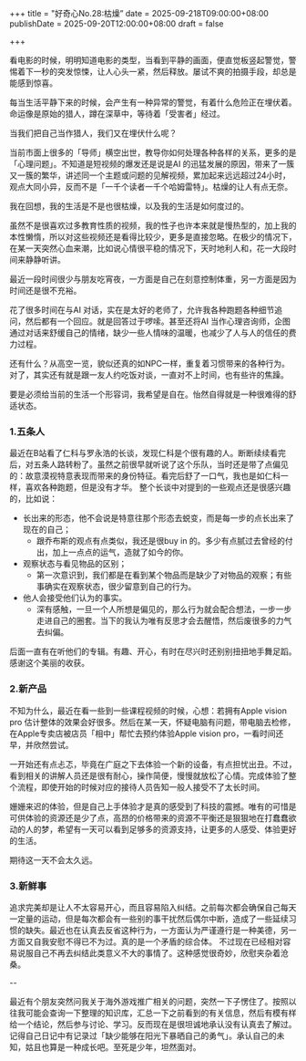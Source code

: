 
+++
title       = "好奇心No.28:枯燥”
date        = 2025-09-218T09:00:00+08:00 
publishDate = 2025-09-20T12:00:00+08:00
draft       = false

+++

看电影的时候，明明知道电影的类型，当看到平静的画面，便直觉板竖起警觉，警惕着下一秒的突发惊悚，让人心头一紧，然后释放。屡试不爽的拍摄手段，却总是能感到惊喜。

每当生活平静下来的时候，会产生有一种异常的警觉，有着什么危险正在埋伏着。命运像是原始的猎人，蹲在深草中，等待着「受害者」经过。

当我们把自己当作猎人，我们又在埋伏什么呢？


 <!--more--> 

当前市面上很多的「导师」横空出世，教导你如何处理各种各样的关系，更多的是「心理问题」。不知道是短视频的爆发还是说是AI 的迅猛发展的原因，带来了一簇又一簇的繁华，讲述同一个主题或问题的见解视频，累加起来远远超过24小时，观点大同小异，反而不是「一千个读者一千个哈姆雷特」。枯燥的让人有点无奈。

我在回想，我的生活是不是也很枯燥，以及我的生活是如何度过的。

虽然不是很喜欢过多教育性质的视频，我的性子也许本来就是慢热型的，加上我的本性懒惰，所以对这些视频还是看得比较少，更多是直接忽略。在极少的情况下，在某一天突然心血来潮，比如说心情很平稳的情况下，天时地利人和，花一大段时间来静静听讲。

最近一段时间很少与朋友吃宵夜，一方面是自己在刻意控制体重，另一方面是因为时间还是很不充裕。

花了很多时间在与AI 对话，实在是太好的老师了，允许我各种跑题各种细节追问，然后都有一个回应。就是回答过于啰嗦。甚至还将AI 当作心理咨询师，企图通过对话来舒缓自己的情绪，缺少一些人情味的温暖，也减少了人与人的信任的费力过程。

还有什么？从高空一览，貌似还真的如NPC一样，重复着习惯带来的各种行为。对了，其实还有就是跟一友人约吃饭对谈，一直对不上时间，也有些许的焦躁。

要是必须给当前的生活一个形容词，我希望是自在。怡然自得就是一种很难得的舒适状态。


### 1.五条人

最近在B站看了仁科与罗永浩的长谈，发现仁科是个很有趣的人。断断续续看完后，对五条人路转粉了。虽然之前很早就听说了这个乐队，当时还是带了点偏见的：故意漠视特意表现而带来的身份特征。看完后舒了一口气，我也是如仁科一样，喜欢各种跑题，但是没有才华。
整个长谈中对提到的一些观点还是很感兴趣的，比如说：

- 长出来的形态，他不会说是特意往那个形态去蜕变，而是每一步的点长出来了现在的自己；
    - 跟乔布斯的观点有点类似，我还是很buy in 的。多少有点腻过去曾经的付出，加上一点点的运气，造就了如今的你。
- 观察状态与看见物品的区别；
    - 第一次意识到，我们都是在看到某个物品而是缺少了对物品的观察；有些事确实在观察状态，很少留意到自己的行为。
- 他人会接受他们认为的事实。
    - 深有感触，一旦一个人所想是偏见的，那么行为就会配合想法，一步一步走进自己的圈套。当下的我认为唯有反思才会去醒悟，然后废很多的力气去纠偏。

后面一直有在听他们的专辑。有趣、开心，有时在尽兴时还别别扭扭地手舞足蹈。感谢这个美丽的收获。


### 2.新产品

不知为什么，最近在看一些到一些课程视频的时候，心想：若拥有Apple vision pro 估计整体的效果会好很多。然后在某一天，怀疑电脑有问题，带电脑去检修，在Apple专卖店被店员「相中」帮忙去预约体验Apple vision pro，一看时间还早，并欣然尝试。

一开始还有点忐忑，毕竟在广庭之下去体验一个新的设备，有点担忧出丑。不过，看到相关的讲解人员还是很有耐心，操作简便，慢慢就放松了心情。完成体验了整个流程，即使开始的时候对应的接待人员告知一般人接受不了太长时间。

姗姗来迟的体验，但是自己上手体验才是真的感受到了科技的震撼。唯有的可惜是可供体验的资源还是少了点，高昂的价格带来的资源不平衡还是狠狠地在打蠢蠢欲动的人的梦，希望有一天可以看到足够多的资源支持，让更多的人感受、体验更好的生活。

期待这一天不会太久远。


### 3.新鲜事

追求完美却是让人不太容易开心，而且容易陷入纠结。之前每次都会确保自己每天一定量的运动，但是每次都会有一些别的事干扰然后偶尔中断，造成了一些延续习惯的缺失。最近也在认真去反省这种行为，一方面认为严谨遵行是一种美德，另一方面又自我安慰不得已不为过。真的是一个矛盾的综合体。
不过现在已经相对容易说服自己不再去纠结此类意义不大的事情了。这种感觉很奇妙，欣慰夹杂着沧桑。

--

最近有个朋友突然问我关于海外游戏推广相关的问题，突然一下子愣住了。按照以往我可能会查询一下整理的知识库，汇总一下之前看到的有关信息，然后有模有样给一个结论，然后参与讨论、学习。反而现在是很坦诚地承认没有认真去了解过。记得自己日记中有记录过「缺少能够在阳光下暴晒自己的勇气」。承认自己的未知，姑且也算是一种成长吧。至死是少年，坦然面对。
